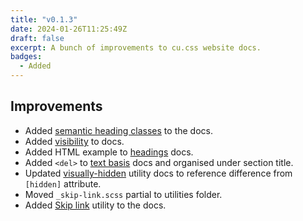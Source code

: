 ```yaml
---
title: "v0.1.3"
date: 2024-01-26T11:25:49Z
draft: false
excerpt: A bunch of improvements to cu.css website docs.
badges: 
  - Added
---
```


## Improvements

- Added [semantic heading classes](/global-styles/#semantic-heading-classes) to the docs.
- Added [visibility](/global-styles/#visibility) to docs.
- Added HTML example to [headings](/global-styles/#headings) docs.
- Added `<del>` to [text basis](/global-styles/#text-basics) docs and organised under section title.
- Updated [visually-hidden](/utilities/#visually-hidden) utility docs to reference difference from `[hidden]` attribute.
- Moved `_skip-link.scss` partial to utilities folder.
- Added [Skip link](/utilities/#skip-link) utility to the docs.

